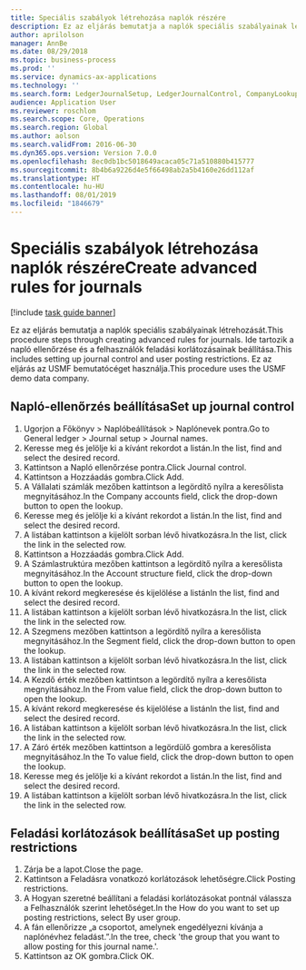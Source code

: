 ```yaml
---
title: Speciális szabályok létrehozása naplók részére
description: Ez az eljárás bemutatja a naplók speciális szabályainak létrehozását.
author: aprilolson
manager: AnnBe
ms.date: 08/29/2018
ms.topic: business-process
ms.prod: ''
ms.service: dynamics-ax-applications
ms.technology: ''
ms.search.form: LedgerJournalSetup, LedgerJournalControl, CompanyLookup, LedgerJournalPostControl
audience: Application User
ms.reviewer: roschlom
ms.search.scope: Core, Operations
ms.search.region: Global
ms.author: aolson
ms.search.validFrom: 2016-06-30
ms.dyn365.ops.version: Version 7.0.0
ms.openlocfilehash: 8ec0db1bc5018649acaca05c71a510880b415777
ms.sourcegitcommit: 8b4b6a9226d4e5f66498ab2a5b4160e26dd112af
ms.translationtype: HT
ms.contentlocale: hu-HU
ms.lasthandoff: 08/01/2019
ms.locfileid: "1846679"
---
```

# <a name="create-advanced-rules-for-journals"></a><span data-ttu-id="4f08c-103">Speciális szabályok létrehozása naplók részére</span><span class="sxs-lookup"><span data-stu-id="4f08c-103">Create advanced rules for journals</span></span>

[!include [task guide banner](../../includes/task-guide-banner.md)]

<span data-ttu-id="4f08c-104">Ez az eljárás bemutatja a naplók speciális szabályainak létrehozását.</span><span class="sxs-lookup"><span data-stu-id="4f08c-104">This procedure steps through creating advanced rules for journals.</span></span> <span data-ttu-id="4f08c-105">Ide tartozik a napló ellenőrzése és a felhasználók feladási korlátozásainak beállítása.</span><span class="sxs-lookup"><span data-stu-id="4f08c-105">This includes setting up journal control and user posting restrictions.</span></span> <span data-ttu-id="4f08c-106">Ez az eljárás az USMF bemutatócéget használja.</span><span class="sxs-lookup"><span data-stu-id="4f08c-106">This procedure uses the USMF demo data company.</span></span>


## <a name="set-up-journal-control"></a><span data-ttu-id="4f08c-107">Napló-ellenőrzés beállítása</span><span class="sxs-lookup"><span data-stu-id="4f08c-107">Set up journal control</span></span>
1. <span data-ttu-id="4f08c-108">Ugorjon a Főkönyv > Naplóbeállítások > Naplónevek pontra.</span><span class="sxs-lookup"><span data-stu-id="4f08c-108">Go to General ledger > Journal setup > Journal names.</span></span>
2. <span data-ttu-id="4f08c-109">Keresse meg és jelölje ki a kívánt rekordot a listán.</span><span class="sxs-lookup"><span data-stu-id="4f08c-109">In the list, find and select the desired record.</span></span>
3. <span data-ttu-id="4f08c-110">Kattintson a Napló ellenőrzése pontra.</span><span class="sxs-lookup"><span data-stu-id="4f08c-110">Click Journal control.</span></span>
4. <span data-ttu-id="4f08c-111">Kattintson a Hozzáadás gombra.</span><span class="sxs-lookup"><span data-stu-id="4f08c-111">Click Add.</span></span>
5. <span data-ttu-id="4f08c-112">A Vállalati számlák mezőben kattintson a legördítő nyílra a keresőlista megnyitásához.</span><span class="sxs-lookup"><span data-stu-id="4f08c-112">In the Company accounts field, click the drop-down button to open the lookup.</span></span>
6. <span data-ttu-id="4f08c-113">Keresse meg és jelölje ki a kívánt rekordot a listán.</span><span class="sxs-lookup"><span data-stu-id="4f08c-113">In the list, find and select the desired record.</span></span>
7. <span data-ttu-id="4f08c-114">A listában kattintson a kijelölt sorban lévő hivatkozásra.</span><span class="sxs-lookup"><span data-stu-id="4f08c-114">In the list, click the link in the selected row.</span></span>
8. <span data-ttu-id="4f08c-115">Kattintson a Hozzáadás gombra.</span><span class="sxs-lookup"><span data-stu-id="4f08c-115">Click Add.</span></span>
9. <span data-ttu-id="4f08c-116">A Számlastruktúra mezőben kattintson a legördítő nyílra a keresőlista megnyitásához.</span><span class="sxs-lookup"><span data-stu-id="4f08c-116">In the Account structure field, click the drop-down button to open the lookup.</span></span>
10. <span data-ttu-id="4f08c-117">A kívánt rekord megkeresése és kijelölése a listán</span><span class="sxs-lookup"><span data-stu-id="4f08c-117">In the list, find and select the desired record.</span></span>
11. <span data-ttu-id="4f08c-118">A listában kattintson a kijelölt sorban lévő hivatkozásra.</span><span class="sxs-lookup"><span data-stu-id="4f08c-118">In the list, click the link in the selected row.</span></span>
12. <span data-ttu-id="4f08c-119">A Szegmens mezőben kattintson a legördítő nyílra a keresőlista megnyitásához.</span><span class="sxs-lookup"><span data-stu-id="4f08c-119">In the Segment field, click the drop-down button to open the lookup.</span></span>
13. <span data-ttu-id="4f08c-120">A listában kattintson a kijelölt sorban lévő hivatkozásra.</span><span class="sxs-lookup"><span data-stu-id="4f08c-120">In the list, click the link in the selected row.</span></span>
14. <span data-ttu-id="4f08c-121">A Kezdő érték mezőben kattintson a legördítő nyílra a keresőlista megnyitásához.</span><span class="sxs-lookup"><span data-stu-id="4f08c-121">In the From value field, click the drop-down button to open the lookup.</span></span>
15. <span data-ttu-id="4f08c-122">A kívánt rekord megkeresése és kijelölése a listán</span><span class="sxs-lookup"><span data-stu-id="4f08c-122">In the list, find and select the desired record.</span></span>
16. <span data-ttu-id="4f08c-123">A listában kattintson a kijelölt sorban lévő hivatkozásra.</span><span class="sxs-lookup"><span data-stu-id="4f08c-123">In the list, click the link in the selected row.</span></span>
17. <span data-ttu-id="4f08c-124">A Záró érték mezőben kattintson a legördülő gombra a keresőlista megnyitásához.</span><span class="sxs-lookup"><span data-stu-id="4f08c-124">In the To value field, click the drop-down button to open the lookup.</span></span>
18. <span data-ttu-id="4f08c-125">Keresse meg és jelölje ki a kívánt rekordot a listán.</span><span class="sxs-lookup"><span data-stu-id="4f08c-125">In the list, find and select the desired record.</span></span>
19. <span data-ttu-id="4f08c-126">A listában kattintson a kijelölt sorban lévő hivatkozásra.</span><span class="sxs-lookup"><span data-stu-id="4f08c-126">In the list, click the link in the selected row.</span></span>

## <a name="set-up-posting-restrictions"></a><span data-ttu-id="4f08c-127">Feladási korlátozások beállítása</span><span class="sxs-lookup"><span data-stu-id="4f08c-127">Set up posting restrictions</span></span>
1. <span data-ttu-id="4f08c-128">Zárja be a lapot.</span><span class="sxs-lookup"><span data-stu-id="4f08c-128">Close the page.</span></span>
2. <span data-ttu-id="4f08c-129">Kattintson a Feladásra vonatkozó korlátozások lehetőségre.</span><span class="sxs-lookup"><span data-stu-id="4f08c-129">Click Posting restrictions.</span></span>
3. <span data-ttu-id="4f08c-130">A Hogyan szeretné beállítani a feladási korlátozásokat pontnál válassza a Felhasználók szerint lehetőséget.</span><span class="sxs-lookup"><span data-stu-id="4f08c-130">In the How do you want to set up posting restrictions, select By user group.</span></span>
4. <span data-ttu-id="4f08c-131">A fán ellenőrizze „a csoportot, amelynek engedélyezni kívánja a naplónévhez feladást.”.</span><span class="sxs-lookup"><span data-stu-id="4f08c-131">In the tree, check 'the group that you want to allow posting for this journal name.'.</span></span>
5. <span data-ttu-id="4f08c-132">Kattintson az OK gombra.</span><span class="sxs-lookup"><span data-stu-id="4f08c-132">Click OK.</span></span>

